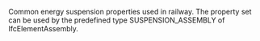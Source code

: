 Common energy suspension properties used in railway. The property set can be used by the predefined type SUSPENSION_ASSEMBLY of IfcElementAssembly.
